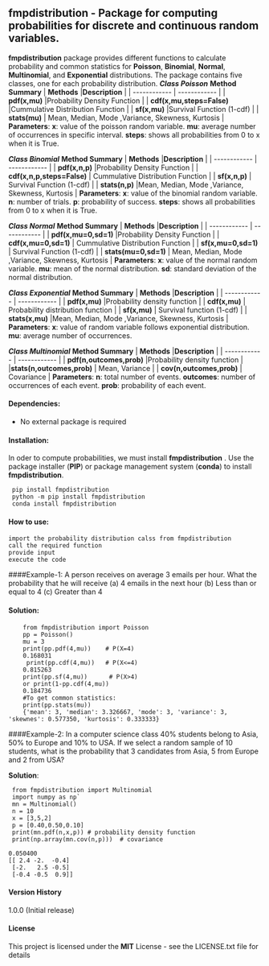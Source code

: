 ##  fmpdistribution - Package for computing probabilities for discrete and continuous random variables.
**fmpdistribution** package provides different functions to calculate probability and common statistics for **Poisson**, **Binomial**, **Normal**, **Multinomial**, and **Exponential** distributions. The package contains five classes, one for each probability distribution. 
***Class Poisson***
**Method Summary**
| **Methods** |**Description**   |
| ------------ | ------------ |
|  **pdf(x,mu)** |Probability Density Function   |
|  **cdf(x,mu,steps=False)** |Cummulative Distribution Function   |
| **sf(x,mu)**  |Survival Function (1-cdf) |
|  **stats(mu)** | Mean, Median, Mode ,Variance, Skewness, Kurtosis   |
**Parameters**:
**x**: value of the poisson random variable. 
**mu**: average number of occurrences in specific interval.
**steps**: shows all probabilities from 0 to x when it is True.

***Class Binomial***
**Method Summary**
| **Methods**  |**Description**   |
| ------------ | ------------ |
| **pdf(x,n,p)**  |Probability Density Function   |
| **cdf(x,n,p,steps=False)**  | Cummulative Distribution Function  |
| **sf(x,n,p)**  | Survival Function (1-cdf)  |
| **stats(n,p)**  |Mean, Median, Mode ,Variance, Skewness, Kurtosis    |
**Parameters**:
**x**: value of the binomial random variable.
**n**: number of trials.
**p**: probability of success.
**steps**: shows all probabilities from 0 to x when it is True.

***Class Normal***
**Method Summary**
| **Methods**  |**Description**   |
| ------------ | ------------ |
| **pdf(x,mu=0,sd=1)**  |Probability Density Function    |
| **cdf(x,mu=0,sd=1)**  | Cummulative Distribution Function  |
| **sf(x,mu=0,sd=1)**   | Survival Function (1-cdf)  |
| **stats(mu=0,sd=1)**  | Mean, Median, Mode ,Variance, Skewness, Kurtosis   |
**Parameters**:
**x**: value of the normal random variable.
**mu**: mean of the normal distribution.
**sd**: standard deviation of the normal distribution.

***Class Exponential***
**Method Summary**
| **Methods**  |**Description**   |
| ------------ | ------------ |
| **pdf(x,mu)**  |Probability density function   |
| **cdf(x,mu)**  | Probability distribution function  |
| **sf(x,mu)**  | Survival function (1-cdf)  |
| **stats(x,mu)**  |Mean, Median, Mode ,Variance, Skewness, Kurtosis   |
**Parameters**:
**x**: value of random variable follows exponential distribution.
**mu**: average number of occurrences.

***Class Multinomial***
**Method Summary**
| **Methods**  |**Description**   |
| ------------ | ------------ |
| **pdf(n,outcomes,prob)**  |Probability density function   |
|**stats(n,outcomes,prob)**   | Mean, Variance  |
| **cov(n,outcomes,prob)**  | Covariance  |
**Parameters**:
**n**: total number of events.
**outcomes**: number of occurrences of each event.
**prob**: probability of each event.
#### Dependencies:
- No external package is required

#### Installation:
In oder to compute probabilities, we must install **fmpdistribution** . Use the package installer (**PIP**) or package management system (**conda**) to install **fmpdistribution**.

     pip install fmpdistribution
     python -m pip install fmpdistribution
     conda install fmpdistribution 
#### How to use:
    import the probability distribution calss from fmpdistribution
	call the required function
    provide input 
    execute the code

####Example-1:
A person receives on average 3 emails per hour. What the probability that he will receive
(a) 4 emails in the next hour
(b) Less than or equal to 4
(c) Greater than 4
#### Solution:
        from fmpdistribution import Poisson
        pp = Poisson()
        mu = 3
        print(pp.pdf(4,mu))    # P(X=4)
        0.168031
         print(pp.cdf(4,mu))   # P(X<=4)
        0.815263
        print(pp.sf(4,mu))      # P(X>4)
        or print(1-pp.cdf(4,mu))
        0.184736
        #To get common statistics:
        print(pp.stats(mu))
        {'mean': 3, 'median': 3.326667, 'mode': 3, 'variance': 3, 'skewnes': 0.577350, 'kurtosis': 0.333333} 
####Example-2:
In a  computer science class 40% students belong to Asia, 50% to Europe and 10% to USA. If we select a random sample of 10 students, what is the probability that 3 candidates from Asia, 5 from Europe and 2  from USA?

**Solution**:

     from fmpdistribution import Multinomial
     import numpy as np`
     mn = Multinomial()
     n = 10
     x = [3,5,2]
     p = [0.40,0.50,0.10]
     print(mn.pdf(n,x,p)) # probability density function
     print(np.array(mn.cov(n,p)))  # covariance
		
    0.050400
    [[ 2.4 -2.  -0.4]
     [-2.   2.5 -0.5]
     [-0.4 -0.5  0.9]]

#### Version History
1.0.0 (Initial release)

#### License
This project is licensed under the **MIT** License - see the LICENSE.txt file for details